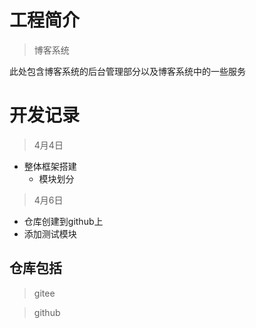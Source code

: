 # 工程简介
> 博客系统

此处包含博客系统的后台管理部分以及博客系统中的一些服务



# 开发记录
> 4月4日

- 整体框架搭建
  - 模块划分
> 4月6日

- 仓库创建到github上
- 添加测试模块

## 仓库包括
> gitee


>github


